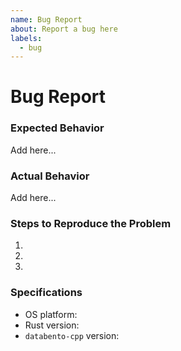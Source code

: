 ```yaml
---
name: Bug Report
about: Report a bug here
labels:
  - bug
---
```


# Bug Report

### Expected Behavior
Add here...

### Actual Behavior
Add here...

### Steps to Reproduce the Problem

1.
2.
3.

### Specifications

- OS platform:
- Rust version:
- `databento-cpp` version:
